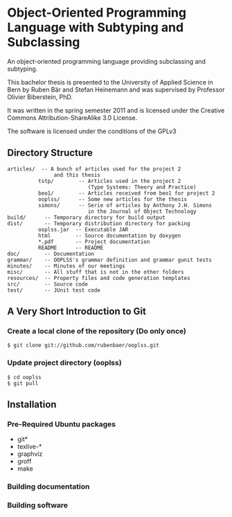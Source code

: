 Object-Oriented Programming Language with Subtyping and Subclassing
===================================================================

An object-oriented programming language providing subclassing and
subtyping.

This bachelor thesis is presented to the University of Applied Science in
Bern by Ruben Bär and Stefan Heinemann and was supervised by Professor
Olivier Biberstein, PhD.

It was written in the spring semester 2011 and is licensed under the
Creative Commons Attribution-ShareAlike 3.0 License.

The software is licensed under the conditions of the GPLv3

Directory Structure
-------------------

    articles/  -- A bunch of articles used for the project 2
                   and this thesis
              tstp/        -- Articles used in the project 2
                              (Type Systems: Theory and Practice)
              beo1/        -- Articles received from beo1 for project 2
              ooplss/      -- Some new articles for the thesis
              simons/      -- Serie of articles by Anthony J.H. Simons
                              in the Journal of Object Technology
    build/      -- Temporary directory for build output
    dist/       -- Temporary distribution directory for packing
              ooplss.jar  -- Executable JAR
              html        -- Source documentation by doxygen
              *.pdf       -- Project documentation
              README      -- README
    doc/        -- Documentation
    grammar/    -- OOPLSS's grammar definition and grammar gunit tests
    minutes/    -- Minutes of our meetings
    misc/       -- All stuff that is not in the other folders
    resources/  -- Property files and code generation templates
    src/        -- Source code
    test/       -- JUnit test code


A Very Short Introduction to Git
--------------------------------

### Create a local clone of the repository (Do only once)

    $ git clone git://github.com/rubenbaer/ooplss.git

### Update project directory (ooplss)

    $ cd ooplss
    $ git pull


Installation
------------

### Pre-Required Ubuntu packages

* git*
* texlive-*
* graphviz
* groff
* make

### Building documentation

### Building software
